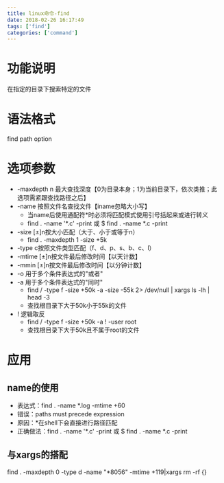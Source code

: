 ```yaml
---
title: linux命令-find
date: 2018-02-26 16:17:49
tags: ['find']
categories: ['command']
---
```

# 功能说明
在指定的目录下搜索特定的文件

# 语法格式
find  path  option

# 选项参数
* -maxdepth n 最大查找深度【0为目录本身；1为当前目录下，依次类推；此选项需紧跟查找路径之后】
* -name 按照文件名查找文件【iname忽略大小写】
    - 当name后使用通配符*时必须将匹配模式使用引号括起来或进行转义
    - find . -name '*.c' -print 或 $ find . -name \*.c -print
* -size [±]n按大小匹配（大于、小于或等于n）
    - find . -maxdepth 1 -size +5k
* -type c按照文件类型匹配（f、d、p、s、b、c、l）
* -mtime [±]n按文件最后修改时间【以天计数】
* -mmin [±]n按文件最后修改时间【以分钟计数】
* -o 用于多个条件表达式的"或者"
* -a 用于多个条件表达式的"同时" 
    - find / -type f -size +50k -a -size -55k 2> /dev/null | xargs ls -lh | head -3
    - 查找根目录下大于50k小于55k的文件
* ! 逻辑取反
    - find / -type f -size +50k -a ! -user root
    - 查找根目录下大于50k且不属于root的文件

# 应用
## name的使用
* 表达式：find . -name *.log -mtime +60   
* 错误：paths must precede expression
* 原因：*在shell下会直接进行路径匹配
* 正确做法：find . -name '*.c' -print 或 $ find . -name \*.c -print

## 与xargs的搭配
find . -maxdepth 0 -type d -name "*8056" -mtime +119|xargs rm -rf {}
